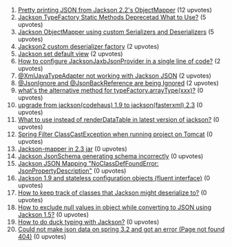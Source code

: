 1. [Pretty printing JSON from Jackson 2.2's ObjectMapper](http://stackoverflow.com/questions/17617370) (12 upvotes)  
2. [Jackson TypeFactory Static Methods Deprecetad What to Use?](http://stackoverflow.com/questions/8133725) (5 upvotes)  
3. [Jackson ObjectMapper using custom Serializers and Deserializers](http://stackoverflow.com/questions/21706415) (5 upvotes)  
4. [Jackson2 custom deserializer factory](http://stackoverflow.com/questions/10128202) (2 upvotes)  
5. [Jackson set default view](http://stackoverflow.com/questions/22875642) (2 upvotes)  
6. [How to configure JacksonJaxbJsonProvider in a single line of code?](http://stackoverflow.com/questions/14704959) (2 upvotes)  
7. [@XmlJavaTypeAdapter not working with Jackson JSON](http://stackoverflow.com/questions/12946547) (2 upvotes)  
8. [@JsonIgnore and @JsonBackReference are being Ignored](http://stackoverflow.com/questions/16881382) (2 upvotes)  
9. [what's the alternative method for typeFactory.arrayType(xxx)?](http://stackoverflow.com/questions/6125299) (0 upvotes)  
10. [upgrade from jackson(codehaus) 1.9 to jackson(fasterxml) 2.3](http://stackoverflow.com/questions/24228640) (0 upvotes)  
11. [What to use instead of renderDataTable in latest version of jackson?](http://stackoverflow.com/questions/20012413) (0 upvotes)  
12. [Spring Filter ClassCastException when running project on Tomcat](http://stackoverflow.com/questions/25099572) (0 upvotes)  
13. [Jackson-mapper in 2.3 jar](http://stackoverflow.com/questions/19322164) (0 upvotes)  
14. [Jackson JsonSchema generating schema incorrectly](http://stackoverflow.com/questions/21024562) (0 upvotes)  
15. [Jackson JSON Mapping "NoClassDefFoundError: JsonPropertyDescription"](http://stackoverflow.com/questions/21861542) (0 upvotes)  
16. [Jackson 1.9 and stateless configuration objects (fluent interface)](http://stackoverflow.com/questions/8006447) (0 upvotes)  
17. [How to keep track of classes that Jackson might deserialize to?](http://stackoverflow.com/questions/24172701) (0 upvotes)  
18. [How to exclude null values in object while converting to JSON using Jackson 1.5?](http://stackoverflow.com/questions/23559300) (0 upvotes)  
19. [How to do duck typing with Jackson?](http://stackoverflow.com/questions/11842029) (0 upvotes)  
20. [Could not make json data on spring 3.2 and got an error (Page not found 404)](http://stackoverflow.com/questions/22520390) (0 upvotes)  
